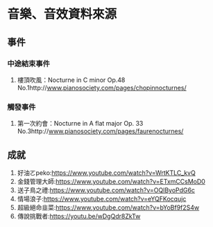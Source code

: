 # 音樂、音效資料來源
## 事件
### 中途結束事件
1. 樓頂吹風：Nocturne in C minor Op.48 No.1http://www.pianosociety.com/pages/chopinnocturnes/
### 觸發事件
1. 第一次約會：Nocturne in A flat major Op. 33 No.3http://www.pianosociety.com/pages/faurenocturnes/
## 成就
1. 好油ㄛpeko:https://www.youtube.com/watch?v=WrtKTLC_kvQ
2. 金錢管理大師:https://www.youtube.com/watch?v=ETxmCCsMoD0
3. 送子鳥之禮:https://www.youtube.com/watch?v=OQlByoPdG6c
4. 情場浪子:https://www.youtube.com/watch?v=eYQFKocqujc
5. 超級絕命韭菜:https://www.youtube.com/watch?v=bYoBf9f2S4w
6. 傳說挑戰者:https://youtu.be/wDgQdr8ZkTw